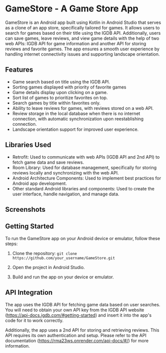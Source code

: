 # GameStore - A Game Store App

GameStore is an Android app built using Kotlin in Android Studio that serves as a clone of an app store, specifically tailored for games. It allows users to search for games based on their title using the IGDB API. Additionally, users can save games, leave reviews, and view game details with the help of two web APIs: IGDB API for game information and another API for storing reviews and favorite games. The app ensures a smooth user experience by handling internet connectivity issues and supporting landscape orientation.

## Features

- Game search based on title using the IGDB API.
- Sorting games displayed with priority of favorite games
- Game details display upon clicking on a game.
- Sort list of games to prioritize favorites on top.
- Search games by title within favorites only.
- Ability to leave reviews for games, with reviews stored on a web API.
- Review storage in the local database when there is no internet connection, with automatic synchronization upon reestablishing connection.
- Landscape orientation support for improved user experience.

## Libraries Used

- Retrofit: Used to communicate with web APIs (IGDB API and 2nd API) to fetch game data and save reviews.
- Room Library: Used for database management, specifically for storing reviews locally and synchronizing with the web API.
- Android Architecture Components: Used to implement best practices for Android app development.
- Other standard Android libraries and components: Used to create the user interface, handle navigation, and manage data.

## Screenshots



## Getting Started

To run the GameStore app on your Android device or emulator, follow these steps:

1. Clone the repository: `git clone https://github.com/your_username/GameStore.git`

2. Open the project in Android Studio.

3. Build and run the app on your device or emulator.

## API Integration

The app uses the IGDB API for fetching game data based on user searches. You will need to obtain your own API key from the IGDB API website (https://api-docs.igdb.com/#getting-started) and insert it into the app's code for it to work correctly.

Additionally, the app uses a 2nd API for storing and retrieving reviews. This API requires its own authentication and setup. Please refer to the API documentation (https://rma23ws.onrender.com/api-docs/#/) for more information.
